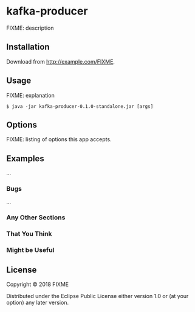 # kafka-producer

FIXME: description

## Installation

Download from http://example.com/FIXME.

## Usage

FIXME: explanation

    $ java -jar kafka-producer-0.1.0-standalone.jar [args]

## Options

FIXME: listing of options this app accepts.

## Examples

...

### Bugs

...

### Any Other Sections
### That You Think
### Might be Useful

## License

Copyright © 2018 FIXME

Distributed under the Eclipse Public License either version 1.0 or (at
your option) any later version.
